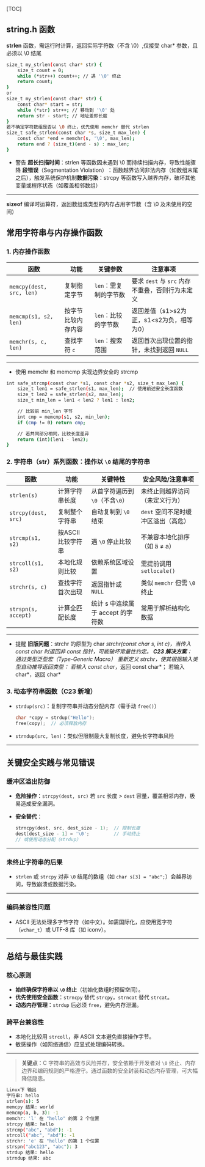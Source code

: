 [TOC]
## string.h 函数
**strlen**
函数，需运行时计算，返回实际字符数​（不含 \0）,仅接受 char* 参数，且必须以 \0 结尾
```bash
size_t my_strlen(const char* str) {
    size_t count = 0;
    while (*str++) count++; // 遇 '\0' 终止
    return count;
}
or
size_t my_strlen(const char* str) {
    const char* start = str;
    while (*str) str++; // 移动到 '\0' 处
    return str - start; // 地址差即长度
}
若不确定字符数组是否以 \0 终止，优先使用 memchr 替代 strlen
size_t safe_strlen(const char *s, size_t max_len) {  
    const char *end = memchr(s, '\0', max_len);  
    return end ? (size_t)(end - s) : max_len;  
}  
```
- 警告
**超长扫描时间**​：strlen 等函数因未遇到 \0 而持续扫描内存，导致性能骤降
​**段错误**（Segmentation Violation）​​：函数越界访问非法内存（如数组末尾之后），触发系统保护机制
**​数据污染​**：strcpy 等函数写入越界内存，破坏其他变量或程序状态（如覆盖相邻数组）
***
​**sizeof**
编译时运算符，返回数组或类型的内存占用字节数​（含 \0 及未使用的空间）
## 常用字符串与内存操作函数

### 1. 内存操作函数

| 函数                | 功能               | 关键参数           | 注意事项                                               |
|---------------------|--------------------|--------------------|--------------------------------------------------------|
| `memcpy(dest, src, len)`   | 复制指定字节        | `len`：需复制的字节数 | 要求 `dest` 与 `src` 内存不重叠，否则行为未定义         |
| `memcmp(s1, s2, len)`      | 按字节比较内存内容   | `len`：比较的字节数   | 返回差值（s1>s2为正，s1<s2为负，相等为0）               |
| `memchr(s, c, len)`        | 查找字符 `c`        | `len`：搜索范围       | 返回首次出现位置的指针，未找到返回 `NULL`               |
---
- 使用 memchr 和 memcmp 实现边界安全的 strcmp
```bash
int safe_strcmp(const char *s1, const char *s2, size_t max_len) {  
    size_t len1 = safe_strlen(s1, max_len);  // 使用前述安全长度函数  
    size_t len2 = safe_strlen(s2, max_len);  
    size_t min_len = len1 < len2 ? len1 : len2;  

    // 比较前 min_len 字节  
    int cmp = memcmp(s1, s2, min_len);  
    if (cmp != 0) return cmp;  

    // 若共同部分相同，比较长度差异  
    return (int)(len1 - len2);  
}  
```

### 2. 字符串（str）系列函数：操作以 `\0` 结尾的字符串

| 函数                    | 功能                 | 关键特性                         | 安全风险/注意事项                                   |
|-------------------------|----------------------|-----------------------------------|------------------------------------------------------|
| `strlen(s)`             | 计算字符串长度       | 从首字符遍历到 `\0`（不含`\0`）   | 未终止则越界访问（未定义行为）                       |
| `strcpy(dest, src)`     | 复制整个字符串       | 自动复制到 `\0` 结束              | `dest` 空间不足时缓冲区溢出（高危）                  |
| `strcmp(s1, s2)`        | 按ASCII比较字符串    | 遇 `\0` 停止比较                  | 不兼容本地化排序（如 ä ≠ a）                         |
| `strcoll(s1, s2)`       | 本地化规则比较       | 依赖系统区域设置                  | 需提前调用 `setlocale()`                             |
| `strchr(s, c)`          | 查找字符首次出现     | 返回指针或 `NULL`                  | 类似 `memchr` 但需 `\0` 终止                         |
| `strspn(s, accept)`     | 计算全匹配长度       | 统计 s 中连续属于 accept 的字符数  | 常用于解析结构化数据                                 |
---
- 提醒
**旧版问题​**：strchr 的原型为 char *strchr(const char *s, int c)，当传入 const char* 时返回非 const 指针，可能破坏常量性约定。
​**C23 解决方案**​：
通过 ​类型泛型宏（Type-Generic Macro）​​ 重新定义 strchr，使其根据输入类型自动推导返回类型：
若输入 const char*，返回 const char*；
若输入 char*，返回 char*

### 3. 动态字符串函数（C23 新增）

- `strdup(src)`：复制字符串并动态分配内存（需手动 `free()`）

    ```c
    char *copy = strdup("Hello");
    free(copy);  // 必须释放内存
    ```

- `strndup(src, len)`：类似但限制最大复制长度，避免长字符串风险

---

## 关键安全实践与常见错误

### 缓冲区溢出防御

- **危险操作**：`strcpy(dest, src)` 若 `src` 长度 > `dest` 容量，覆盖相邻内存，极易造成安全漏洞。
- **安全替代**：

    ```c
    strncpy(dest, src, dest_size - 1);  // 限制长度
    dest[dest_size - 1] = '\0';         // 手动终止
    // 或使用动态分配（strdup）
    ```

---

### 未终止字符串的后果

- `strlen` 或 `strcpy` 对非 `\0` 结尾的数组（如 `char s[3] = "abc";`）会越界访问，导致崩溃或数据污染。

---

### 编码兼容性问题

- ASCII 无法处理多字节字符（如中文）。如需国际化，应使用宽字符（`wchar_t`）或 UTF-8 库（如 iconv）。

---

##  总结与最佳实践

### 核心原则

- **始终确保字符串以 `\0` 终止**（初始化数组时预留空间）。
- **优先使用安全函数**：`strncpy` 替代 `strcpy`，`strncat` 替代 `strcat`。
- **动态内存管理**：`strdup` 后必须 `free`，避免内存泄漏。

### 跨平台兼容性

- 本地化比较用 `strcoll`，非 ASCII 文本避免直接操作字节。
- 敏感操作（如网络通信）应显式处理编码转换。

---

> **关键点**：C 字符串的高效与风险并存，安全依赖于开发者对 `\0` 终止、内存边界和编码规则的严格遵守。通过函数的安全封装和动态内存管理，可大幅降低隐患。
```bash
Linux下 输出
字符串: hello
strlen(s): 5
memcpy 结果: world
memcmp(a, b, 3): -1
memchr: 'l' 在 "hello" 的第 2 个位置
strcpy 结果: hello
strcmp("abc", "abd"): -1
strcoll("abc", "abd"): -1
strchr: 'e' 在 "hello" 的第 1 个位置
strspn("abc123", "abc"): 3
strdup 结果: hello
strndup 结果: abc
```